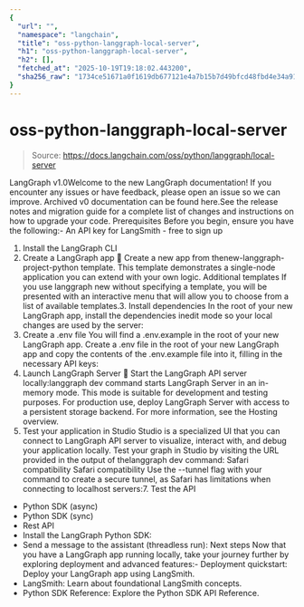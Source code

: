 ```yaml
---
{
  "url": "",
  "namespace": "langchain",
  "title": "oss-python-langgraph-local-server",
  "h1": "oss-python-langgraph-local-server",
  "h2": [],
  "fetched_at": "2025-10-19T19:18:02.443200",
  "sha256_raw": "1734ce51671a0f1619db677121e4a7b15b7d49bfcd48fbd4e34a915e6b57a1fd"
}
---
```


# oss-python-langgraph-local-server

> Source: https://docs.langchain.com/oss/python/langgraph/local-server

LangGraph v1.0Welcome to the new LangGraph documentation! If you encounter any issues or have feedback, please open an issue so we can improve. Archived v0 documentation can be found here.See the release notes and migration guide for a complete list of changes and instructions on how to upgrade your code.
Prerequisites
Before you begin, ensure you have the following:- An API key for LangSmith - free to sign up
1. Install the LangGraph CLI
2. Create a LangGraph app 🌱
Create a new app from thenew-langgraph-project-python
template. This template demonstrates a single-node application you can extend with your own logic.
Additional templates
If you use
langgraph new
without specifying a template, you will be presented with an interactive menu that will allow you to choose from a list of available templates.3. Install dependencies
In the root of your new LangGraph app, install the dependencies inedit
mode so your local changes are used by the server:
4. Create a .env
file
You will find a .env.example
in the root of your new LangGraph app. Create a .env
file in the root of your new LangGraph app and copy the contents of the .env.example
file into it, filling in the necessary API keys:
5. Launch LangGraph Server 🚀
Start the LangGraph API server locally:langgraph dev
command starts LangGraph Server in an in-memory mode. This mode is suitable for development and testing purposes. For production use, deploy LangGraph Server with access to a persistent storage backend. For more information, see the Hosting overview.
6. Test your application in Studio
Studio is a specialized UI that you can connect to LangGraph API server to visualize, interact with, and debug your application locally. Test your graph in Studio by visiting the URL provided in the output of thelanggraph dev
command:
Safari compatibility
Safari compatibility
Use the
--tunnel
flag with your command to create a secure tunnel, as Safari has limitations when connecting to localhost servers:7. Test the API
- Python SDK (async)
- Python SDK (sync)
- Rest API
- Install the LangGraph Python SDK:
- Send a message to the assistant (threadless run):
Next steps
Now that you have a LangGraph app running locally, take your journey further by exploring deployment and advanced features:- Deployment quickstart: Deploy your LangGraph app using LangSmith.
- LangSmith: Learn about foundational LangSmith concepts.
- Python SDK Reference: Explore the Python SDK API Reference.